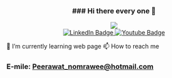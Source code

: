<h3 align="center">### Hi there every one 👋</h3>
<div id="header" align="center" wight="650" hight="400">
   <img src="https://media.giphy.com/media/qgQUggAC3Pfv687qPC/giphy.gif">
</div>
<div id="badges" align="center" >
  
   <a href="(https://www.linkedin.com/in/peerawat-nomrawee-6993b9288/)">
    <img src="https://img.shields.io/badge/LinkedIn-blue?style=for-the-badge&logo=linkedin&logoColor=white" alt="LinkedIn Badge"/>
  </a>

  <a href="(https://www.youtube.com/channel/UCwc33YJ-wK7SY1xmztJj7Cw)">
    <img src="https://img.shields.io/badge/YouTube-red?style=for-the-badge&logo=youtube&logoColor=white" alt="Youtube Badge"/>
  </a>
 
</div>
<p id="text-content" align="center">

🌱 I’m currently learning web page 
📫 How to reach me<h3> E-mile: Peerawat_nomrawee@hotmail.com </h3>

</p>



<!--
**S-Max01/S-Max01** is a ✨ _special_ ✨ repository because its `README.md` (this file) appears on your GitHub profile.

Here are some ideas to get you started:

- 🔭 I’m currently working on ...
- 🌱 I’m currently learning ...
- 👯 I’m looking to collaborate on ...
- 🤔 I’m looking for help with ...
- 💬 Ask me about ...
- 📫 How to reach me: ...
- 😄 Pronouns: ...
- ⚡ Fun fact: ...
-->
